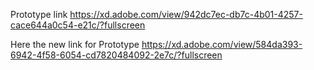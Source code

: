 Prototype link
https://xd.adobe.com/view/942dc7ec-db7c-4b01-4257-cace644a0c54-e21c/?fullscreen

Here the new link for Prototype
https://xd.adobe.com/view/584da393-6942-4f58-6054-cd7820484092-2e7c/?fullscreen
